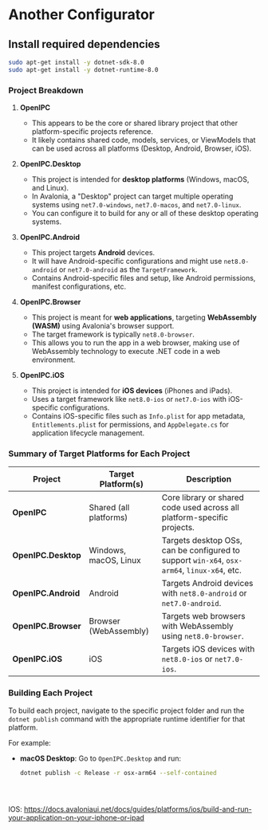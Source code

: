 # Another Configurator



## Install required dependencies
```bash
sudo apt-get install -y dotnet-sdk-8.0
sudo apt-get install -y dotnet-runtime-8.0


```

### Project Breakdown

1. **OpenIPC**
    - This appears to be the core or shared library project that other platform-specific projects reference.
    - It likely contains shared code, models, services, or ViewModels that can be used across all platforms (Desktop, Android, Browser, iOS).

2. **OpenIPC.Desktop**
    - This project is intended for **desktop platforms** (Windows, macOS, and Linux).
    - In Avalonia, a "Desktop" project can target multiple operating systems using `net7.0-windows`, `net7.0-macos`, and `net7.0-linux`.
    - You can configure it to build for any or all of these desktop operating systems.

3. **OpenIPC.Android**
    - This project targets **Android** devices.
    - It will have Android-specific configurations and might use `net8.0-android` or `net7.0-android` as the `TargetFramework`.
    - Contains Android-specific files and setup, like Android permissions, manifest configurations, etc.

4. **OpenIPC.Browser**
    - This project is meant for **web applications**, targeting **WebAssembly (WASM)** using Avalonia's browser support.
    - The target framework is typically `net8.0-browser`.
    - This allows you to run the app in a web browser, making use of WebAssembly technology to execute .NET code in a web environment.

5. **OpenIPC.iOS**
    - This project is intended for **iOS devices** (iPhones and iPads).
    - Uses a target framework like `net8.0-ios` or `net7.0-ios` with iOS-specific configurations.
    - Contains iOS-specific files such as `Info.plist` for app metadata, `Entitlements.plist` for permissions, and `AppDelegate.cs` for application lifecycle management.

### Summary of Target Platforms for Each Project

| Project            | Target Platform(s)     | Description                                                                                      |
|--------------------|------------------------|--------------------------------------------------------------------------------------------------|
| **OpenIPC**        | Shared (all platforms) | Core library or shared code used across all platform-specific projects.                          |
| **OpenIPC.Desktop**| Windows, macOS, Linux  | Targets desktop OSs, can be configured to support `win-x64`, `osx-arm64`, `linux-x64`, etc.     |
| **OpenIPC.Android**| Android                | Targets Android devices with `net8.0-android` or `net7.0-android`.                               |
| **OpenIPC.Browser**| Browser (WebAssembly)  | Targets web browsers with WebAssembly using `net8.0-browser`.                                    |
| **OpenIPC.iOS**    | iOS                    | Targets iOS devices with `net8.0-ios` or `net7.0-ios`.                                          |

### Building Each Project

To build each project, navigate to the specific project folder and run the `dotnet publish` command with the appropriate runtime identifier for that platform.

For example:
- **macOS Desktop**: Go to `OpenIPC.Desktop` and run:

  ```bash
  dotnet publish -c Release -r osx-arm64 --self-contained





IOS:
https://docs.avaloniaui.net/docs/guides/platforms/ios/build-and-run-your-application-on-your-iphone-or-ipad